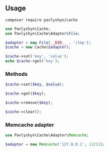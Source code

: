 ## Usage

```
composer require pavlyshyn/cache
```


```php
use Pavlyshyn\Cache;
use Pavlyshyn\Cache\Adapter\File;

$adapter = new File(__DIR__ . '/tmp');
$cache = new Cache($adapter);

$cache->set('key', 'value');
echo $cache->get('key');
```


### Methods
```php
$cache->set($key, $value);

$cache->get($key);

$cache->remove($key);

$cache->clear();
```


### Memcache adapter
```php
use Pavlyshyn\Cache\Adapter\Memcache;

$adapter = new Memcache('127.0.0.1', 11211);
```
